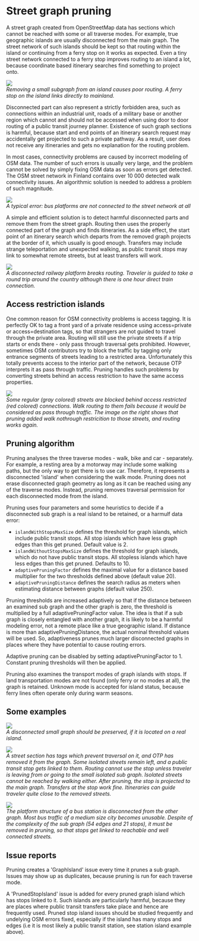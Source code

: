 # Street graph pruning

A street graph created from OpenStreetMap data has sections which cannot be reached with some or all traverse modes. For example,
true geographic islands are usually disconnected from the main graph. The street network of such islands should be kept so that routing
within the island or continuing from a ferry stop on it works as expected. Even a tiny street network connected to a ferry stop improves
routing to an island a lot, because coordinate based itinerary searches find something to project onto.

![](images/badprojection.png)  
*Removing a small subgraph from an island causes poor routing. A ferry stop on the island links directly to mainland.*

Disconnected part can also represent a strictly forbidden area, such as connections within an industrial unit, roads of a military base or another
region which cannot and should not be accessed when using door to door routing of a public transit journey planner. Existence
of such graph sections is harmful, because start and end points of an itinerary search request may accidentally get projected to such a private pathway.
As a result, user does not receive any itineraries and gets no explanation for the routing problem.

In most cases, connectivity problems are caused by incorrect modeling of OSM data. The number of such errors is usually very large,
and the problem cannot be solved  by simply fixing OSM data as soon as errors  get detected. The OSM street network in Finland contains
over 10 000 detected walk connectivity issues. An algorithmic solution is needed to address a problem of such magnitude.

![](images/osmislands.png)  
*A typical error: bus platforms are not connected to the street network at all*

A simple and efficient solution is to detect harmful disconnected parts and remove them from the street graph. Routing then uses the properly connected
part of the graph and finds itineraries. As a side effect, the start point of an itinerary search which departs from the removed graph projects at the border of it,
which usually is good enough. Transfers may include strange teleportation and unexpected walking, as public transit stops may link to somewhat remote streets,
but at least transfers will work.

![](images/stopislandproblem.png)  
*A disconnected railway platform breaks routing. Traveler is guided to take a round trip around the country although there is one hour direct train connection.*


## Access restriction islands

One common reason for OSM connectivity problems is access tagging. It is perfectly OK to tag a front yard of a private residence using access=private or access=destination tags, so that
strangers are not guided to travel through the private area. Routing will still use the private streets if a trip starts or ends there - only pass through traversal gets prohibited.
However, sometimes OSM contributors try to block the traffic by tagging only entrance segments of streets leading to a restricted area. Unfortunately this totally
prevents access to the interior part of the network, because OTP interprets it as pass through traffic. Pruning handles such problems by converting streets behind an access restriction
to have the same access properties.

![](images/nothruisland.png)  
*Some regular (gray colored) streets are blocked behind access restricted (red colored) connections. Walk routing to them fails because it would be considered as pass through traffic.
The image on the right shows that pruning added walk nothrough restricition to those streets, and routing works again.*

## Pruning algorithm

Pruning analyses the three traverse modes - walk, bike and car - separately. For example, a resting area by a motorway may include some walking paths, but the only way to get there is
to use car. Therefore, it represents a disconnected 'island' when considering the walk mode. Pruning does not erase disconnected graph geometry as long as it
can be reached using any of the traverse modes. Instead, pruning removes traversal permission for each disconnected mode from the island.

Pruning uses four parameters and some heuristics to decide if a disconnected sub graph is a real island to be retained, or a harmulf data error:

- `islandWithStopsMaxSize` defines the threshold for graph islands, which include public transit stops. All stop islands which have less graph edges than this get pruned. Default value is 2.  
- `islandWithoutStopsMaxSize` defines the threshold for graph islands, which do not have public transit stops. All stopless islands which have less edges than this get pruned. Defaults to 10.  
- `adaptivePruningFactor` defines the maximal value for a distance based multiplier for the two thresholds defined above (default value 20).  
- `adaptivePruningDistance` defines the search radius as meters when estimating distance between graphs (default value 250).  

Pruning thresholds are increased adaptively so that if the distance between an examined sub graph and the other graph is zero, the threshold is multiplied by a full adaptivePruningFactor value.
The idea is that if a sub graph is closely entangled with another graph, it is likely to be a harmful modeling error, not a remote place like a true geographic island.
If distance is more than adaptivePruningDistance, the actual nominal threshold values will be used. So, adaptiveness prunes much larger disconnected graphs in places where they
have potential to cause routing errors.

Adaptive pruning can be disabled by setting adaptivePruningFactor to 1. Constant pruning thresholds will then be applied.

Pruning also examines the transport modes of graph islands with stops. If land transportation modes are not found (only ferry or no modes at all), the graph is retained.
Unknown mode is accepted for island status, because ferry lines often operate only during warm seasons.


## Some examples

![](images/trueisland.png)  
*A disconnected small graph should be preserved, if it is located on a real island.*

![](images/stopisland.png)  
*A street section has tags which prevent traversal on it, and OTP has removed it from the graph. Some isolated streets remain left, and a public transit stop gets linked to them. Routing cannot use the stop unless traveler
is leaving from or going to the small isolated sub graph. Isolated streets cannot be reached by walking either. After pruning, the stop is projected to the main graph. Transfers at the stop work fine.
Itineraries can guide traveler quite close to the removed streets.*

![](images/stationisland.png)  
*The platform structure of a bus station is disconnected from the other graph. Most bus traffic of a medium size city becomes unusable.
Despite of the complexity of the sub graph (54 edges and 21 stops), it must be removed in pruning, so that stops get linked to reachable and well connected streets.*


## Issue reports

Pruning creates a 'GraphIsland' issue every time it prunes a sub graph. Issues may show up as duplicates, because pruning is run for each traverse mode.

A 'PrunedStopIsland' issue is added for every pruned graph island which has stops linked to it. Such islands are particularly
harmful, because they are places where public transit transfers take place and hence are frequently used. Pruned stop island issues should be studied
frequently and undelying OSM errors fixed, especially if the island has many stops and edges (i.e it is most likely a public transit station,
see station island example above).
